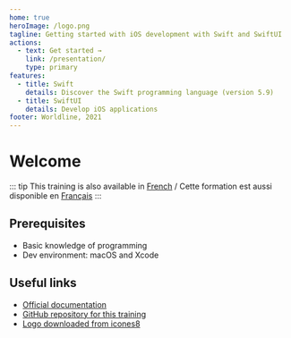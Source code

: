 ```yaml
---
home: true
heroImage: /logo.png
tagline: Getting started with iOS development with Swift and SwiftUI
actions:
  - text: Get started →
    link: /presentation/
    type: primary
features:
  - title: Swift
    details: Discover the Swift programming language (version 5.9)
  - title: SwiftUI
    details: Develop iOS applications
footer: Worldline, 2021
---
```


# Welcome

::: tip
This training is also available in [French](/fr/) / Cette formation est aussi disponible en [Français](/fr/)
:::

## Prerequisites

- Basic knowledge of programming
- Dev environment: macOS and Xcode

## Useful links

- [Official documentation](https://developer.apple.com/documentation/)
- [GitHub repository for this training](https://github.com/worldline/ios-training)
- [Logo downloaded from icones8](https://icones8.fr/icon/51974/xcode)
